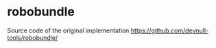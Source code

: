 # robobundle

Source code of the original implementation
https://github.com/devnull-tools/robobundle/
